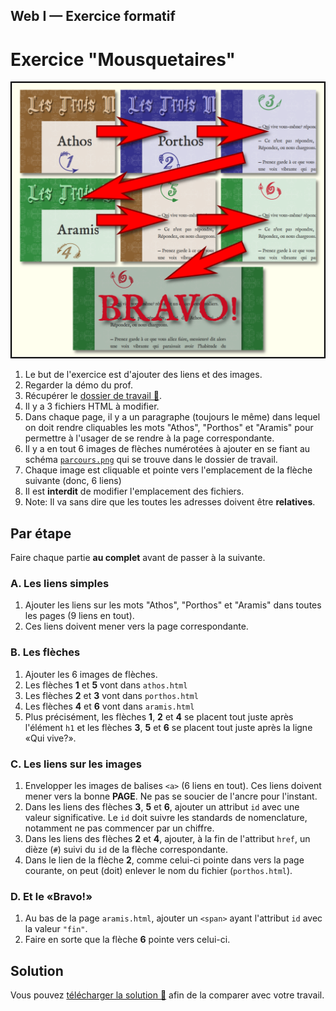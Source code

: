 
## Web I &mdash; Exercice formatif
# Exercice "Mousquetaires"

![Le chemin à suivre](parcours.png)
1. Le but de l'exercice est d'ajouter des liens et des images.
1. Regarder la démo du prof.
1. Récupérer le [dossier de travail 📁](https://github.com/web1cstj/mousquetaires/archive/refs/heads/depart.zip).
1. Il y a 3 fichiers HTML à modifier.
1. Dans chaque page, il y a un paragraphe (toujours le même) dans lequel on doit rendre cliquables les mots "Athos", "Porthos" et "Aramis" pour permettre à l'usager de se rendre à la page correspondante.
1. Il y a en tout 6 images de flèches numérotées à ajouter en se fiant au schéma [`parcours.png`](parcours.png) qui se trouve dans le dossier de travail.
1. Chaque image est cliquable et pointe vers l'emplacement de la flèche suivante (donc, 6 liens)
1. Il est __interdit__ de modifier l'emplacement des fichiers.
1. Note: Il va sans dire que les toutes les adresses doivent être __relatives__.

## Par étape
Faire chaque partie __au complet__ avant de passer à la suivante.

### A. Les liens simples
1. Ajouter les liens sur les mots "Athos", "Porthos" et "Aramis" dans toutes les pages (9 liens en tout).
1. Ces liens doivent mener vers la page correspondante.

### B. Les flèches
1. Ajouter les 6 images de flèches.
1. Les flèches __1__ et __5__ vont dans `athos.html`
1. Les flèches __2__ et __3__ vont dans `porthos.html`
1. Les flèches __4__ et __6__ vont dans `aramis.html`
1. Plus précisément, les flèches __1__, __2__ et __4__ se placent tout juste après l'élément `h1` et les flèches __3__, __5__ et __6__ se placent tout juste après la ligne «Qui vive?».

### C. Les liens sur les images
1. Envelopper les images de balises `<a>` (6 liens en tout). Ces liens doivent mener vers la bonne __PAGE__. Ne pas se soucier de l'ancre pour l'instant.
1. Dans les liens des flèches __3__, __5__ et __6__, ajouter un attribut `id` avec une valeur significative. Le `id` doit suivre les standards de nomenclature, notamment ne pas commencer par un chiffre.
1. Dans les liens des flèches __2__ et __4__, ajouter, à la fin de l'attribut `href`, un dièze (`#`) suivi du `id` de la flèche correspondante.
1. Dans le lien de la flèche __2__, comme celui-ci pointe dans vers la page courante, on peut (doit) enlever le nom du fichier (`porthos.html`).

### D. Et le «Bravo!»
1. Au bas de la page `aramis.html`, ajouter un `<span>` ayant l'attribut `id` avec la valeur `"fin"`.
1. Faire en sorte que la flèche __6__ pointe vers celui-ci.

## Solution

Vous pouvez [télécharger la solution 📁](https://github.com/web1cstj/mousquetaires/archive/refs/heads/depart.zip) afin de la comparer avec votre travail.
